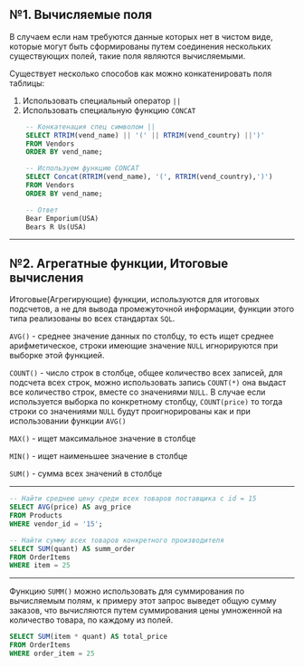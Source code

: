 №1. Вычисляемые поля
---

В случаем если нам требуются данные которых нет в чистом виде, которые могут быть 
сформированы путем соединения нескольких существующих полей, такие поля являются 
вычисляемыми.

Существует несколько способов как можно конкатенировать поля таблицы:

1) Использовать специальный оператор `||` 
2) Использовать специальную функцию `CONCAT`

```sql
    -- Конкатенация спец символом ||
    SELECT RTRIM(vend_name) || '(' || RTRIM(vend_country) ||')'
    FROM Vendors
    ORDER BY vend_name;

    -- Используем функцию CONCAT
    SELECT Concat(RTRIM(vend_name), '(', RTRIM(vend_country),')')
    FROM Vendors
    ORDER BY vend_name;

    -- Ответ
    Bear Emporium(USA)
    Bears R Us(USA)
```

---
№2. Агрегатные функции, Итоговые вычисления
---
Итоговые(Агрегирующие) функции, используются для итоговых подсчетов, а не 
для вывода промежуточной информации, функции этого типа реализованы во 
всех стандартах `SQL`.

`AVG()` - среднее значение данных по столбцу, то есть ищет среднее 
арифметическое, строки имеющие значение `NULL` игнорируются при выборке
этой функцией.

`COUNT()` - число строк в столбце, общее количество всех записей, для 
подсчета всех строк, можно использовать запись `COUNT(*)` она выдаст все
количество строк, вместе со значениями `NULL`. В случае если используется
выборка по конкретному столбцу, `COUNT(price)` то тогда строки со значениями
`NULL` будут проигнорированы как и при использовании функции `AVG()`

`MAX()` - ищет максимальное значение в столбце

`MIN()` - ищет наименьшее значение в столбце

`SUM()` - сумма всех значений в столбце

---

```sql
-- Найти среднею цену среди всех товаров поставщика с id = 15
SELECT AVG(price) AS avg_price
FROM Products 
WHERE vendor_id = '15'; 
```

```sql
-- Найти сумму всех товаров конкретного производителя  
SELECT SUM(quant) AS summ_order
FROM OrderItems
WHERE item = 25
```

---

Функцию `SUMM()` можно использовать для суммирования по вычисляемым полям,
к примеру этот запрос выведет общую сумму заказов, что вычисляются путем 
суммирования цены умноженной на количество товара, по каждому из полей.
```sql
SELECT SUM(item * quant) AS total_price
FROM OrderItems
WHERE order_item = 25
```

